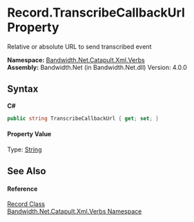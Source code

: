 ﻿# Record.TranscribeCallbackUrl Property 
 

Relative or absolute URL to send transcribed event

**Namespace:**&nbsp;<a href ="N_Bandwidth_Net_Catapult_Xml_Verbs.md">Bandwidth.Net.Catapult.Xml.Verbs</a><br />**Assembly:**&nbsp;Bandwidth.Net (in Bandwidth.Net.dll) Version: 4.0.0

## Syntax

**C#**<br />
``` C#
public string TranscribeCallbackUrl { get; set; }
```


#### Property Value
Type: <a href="http://msdn2.microsoft.com/en-us/library/s1wwdcbf" target="_blank">String</a>

## See Also


#### Reference
<a href ="T_Bandwidth_Net_Catapult_Xml_Verbs_Record.md">Record Class</a><br /><a href ="N_Bandwidth_Net_Catapult_Xml_Verbs.md">Bandwidth.Net.Catapult.Xml.Verbs Namespace</a><br />